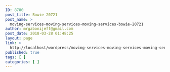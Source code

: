 ```yaml
---
ID: 8780
post_title: Bowie 20721
post_name: >
  moving-services-moving-services-moving-services-bowie-20721
author: mrgabonijeff@gmail.com
post_date: 2018-03-28 01:48:25
layout: page
link: >
  http://localhost/wordpress/moving-services-moving-services-moving-services-bowie-20721/
published: true
tags: [ ]
categories: [ ]
---
```

